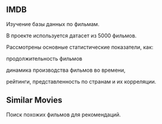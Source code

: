 ## IMDB
Изучение базы данных по фильмам.

В проекте используется датасет из 5000 фильмов.

Рассмотрены основные статистические показатели, как:

 продолжительность фильмов
 
 динамика производства фильмов во времени,
 
 рейтинги, представленность по странам и их корреляции.
 
 ## Similar Movies
 
 Поиск похожих фильмов для рекомендаций.
  
